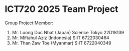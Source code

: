 # ICT720 2025 Team Project
Group Project Member:
1. Mr. Luong Duc Nhat (Japan) Science Tokyo 22D18139
2. Mr. Miftahul Aziz (Indonesia) SIIT 6722030464
3. Mr. Than Zaw Toe (Myanmar) SIIT 6722040349
